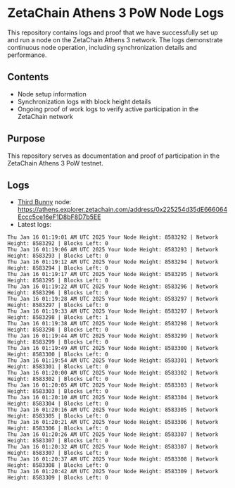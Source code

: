 # ZetaChain Athens 3 PoW Node Logs
This repository contains logs and proof that we have successfully set up and run a node on the ZetaChain Athens 3 network. The logs demonstrate continuous node operation, including synchronization details and performance.

## Contents
- Node setup information
- Synchronization logs with block height details
- Ongoing proof of work logs to verify active participation in the ZetaChain network

## Purpose
This repository serves as documentation and proof of participation in the ZetaChain Athens 3 PoW testnet.

## Logs

- [Third Bunny](https://thirdbunny.xyz/) node: https://athens.explorer.zetachain.com/address/0x225254d35dE666064Eccc5ce16eF1D8bF8D7b5EE
- Latest logs:
```
Thu Jan 16 01:19:01 AM UTC 2025 Your Node Height: 8583292 | Network Height: 8583292 | Blocks Left: 0
Thu Jan 16 01:19:06 AM UTC 2025 Your Node Height: 8583293 | Network Height: 8583293 | Blocks Left: 0
Thu Jan 16 01:19:12 AM UTC 2025 Your Node Height: 8583294 | Network Height: 8583294 | Blocks Left: 0
Thu Jan 16 01:19:17 AM UTC 2025 Your Node Height: 8583295 | Network Height: 8583295 | Blocks Left: 0
Thu Jan 16 01:19:22 AM UTC 2025 Your Node Height: 8583296 | Network Height: 8583296 | Blocks Left: 0
Thu Jan 16 01:19:28 AM UTC 2025 Your Node Height: 8583297 | Network Height: 8583297 | Blocks Left: 0
Thu Jan 16 01:19:33 AM UTC 2025 Your Node Height: 8583297 | Network Height: 8583298 | Blocks Left: 1
Thu Jan 16 01:19:38 AM UTC 2025 Your Node Height: 8583298 | Network Height: 8583298 | Blocks Left: 0
Thu Jan 16 01:19:44 AM UTC 2025 Your Node Height: 8583299 | Network Height: 8583299 | Blocks Left: 0
Thu Jan 16 01:19:49 AM UTC 2025 Your Node Height: 8583300 | Network Height: 8583300 | Blocks Left: 0
Thu Jan 16 01:19:54 AM UTC 2025 Your Node Height: 8583301 | Network Height: 8583301 | Blocks Left: 0
Thu Jan 16 01:20:00 AM UTC 2025 Your Node Height: 8583302 | Network Height: 8583302 | Blocks Left: 0
Thu Jan 16 01:20:05 AM UTC 2025 Your Node Height: 8583303 | Network Height: 8583303 | Blocks Left: 0
Thu Jan 16 01:20:10 AM UTC 2025 Your Node Height: 8583304 | Network Height: 8583304 | Blocks Left: 0
Thu Jan 16 01:20:16 AM UTC 2025 Your Node Height: 8583305 | Network Height: 8583305 | Blocks Left: 0
Thu Jan 16 01:20:21 AM UTC 2025 Your Node Height: 8583306 | Network Height: 8583306 | Blocks Left: 0
Thu Jan 16 01:20:26 AM UTC 2025 Your Node Height: 8583307 | Network Height: 8583307 | Blocks Left: 0
Thu Jan 16 01:20:32 AM UTC 2025 Your Node Height: 8583307 | Network Height: 8583307 | Blocks Left: 0
Thu Jan 16 01:20:37 AM UTC 2025 Your Node Height: 8583308 | Network Height: 8583308 | Blocks Left: 0
Thu Jan 16 01:20:42 AM UTC 2025 Your Node Height: 8583309 | Network Height: 8583309 | Blocks Left: 0
```
